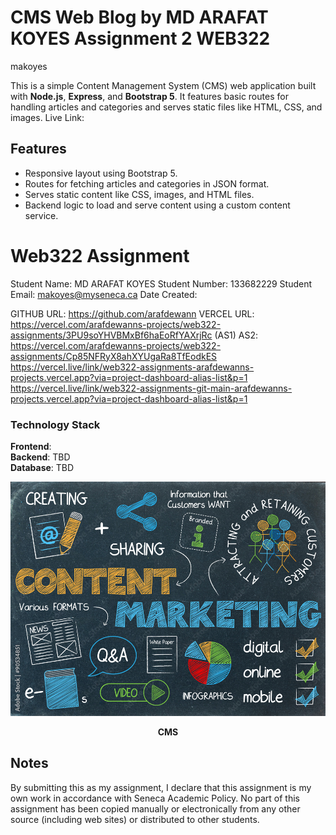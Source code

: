 # CMS Web Blog by MD ARAFAT KOYES Assignment 2 WEB322
makoyes


This is a simple Content Management System (CMS) web application built with **Node.js**, **Express**, and **Bootstrap 5**. It features basic routes for handling articles and categories and serves static files like HTML, CSS, and images.
Live Link: 

## Features

- Responsive layout using Bootstrap 5.
- Routes for fetching articles and categories in JSON format.
- Serves static content like CSS, images, and HTML files.
- Backend logic to load and serve content using a custom content service.

# Web322 Assignment

Student Name:  MD ARAFAT KOYES
Student Number:  133682229
Student Email:  makoyes@myseneca.ca
Date Created:  

GITHUB URL:  https://github.com/arafdewann
VERCEL URL: https://vercel.com/arafdewanns-projects/web322-assignments/3PU9soYHVBMxBf6haEoRfYAXrjRc  (AS1)
AS2: https://vercel.com/arafdewanns-projects/web322-assignments/Cp85NFRyX8ahXYUgaRa8TfEodkES
https://vercel.live/link/web322-assignments-arafdewanns-projects.vercel.app?via=project-dashboard-alias-list&p=1
https://vercel.live/link/web322-assignments-git-main-arafdewanns-projects.vercel.app?via=project-dashboard-alias-list&p=1

### Technology Stack

**Frontend**:    
**Backend**: TBD  
**Database**: TBD  

<p align="center">
  <img src="https://github.com/arafdewann/Web322-Assignments/blob/main/public/images/CONTENT.png" alt="CMS" width="520"/>
</p>

<p align="center"><strong>CMS</strong></p>

## Notes
By submitting this as my assignment, I declare that this assignment is my own work in accordance with Seneca Academic Policy. No part of this assignment has been copied manually or electronically from any other source (including web sites) or distributed to other students.


